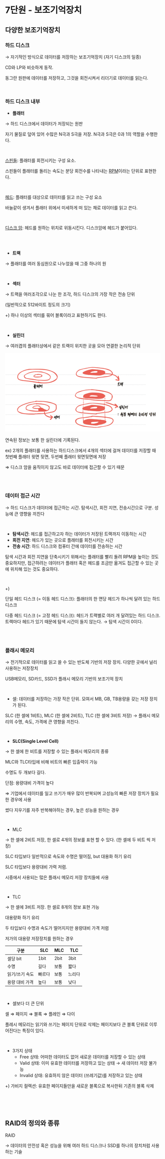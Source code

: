 # 7단원 - 보조기억장치

## 다양한 보조기억장치

### 하드 디스크

→ 자기적인 방식으로 데이터를 저장하는 보조기억장치 (자기 디스크의 일종)

CD와 LP와 비슷하게 동작. 

동그란 원판에 데이터를 저장하고, 그것을 회전시켜서 리더기로 데이터를 읽는다.

<br>

### 하드 디스크 내부

- **플래터**

→ 하드 디스크에서 데이터가 저장되는 원판

자기 물질로 덮여 있어 수많은 N극과 S극을 저장. N극과 S극은 0과 1의 역할을 수행한다.

<br>

<ins>스핀들</ins>: 플래터를 회전시키는 구성 요소. 

스핀들이 플래터를 돌리는 속도는 분당 회전수를 나타내는 <ins>RPM</ins>이라는 단위로 표현한다.

<br>

<ins>헤드</ins>: 플래터를 대상으로 데이터를 읽고 쓰는 구성 요소

바늘같이 생겨서 플래터 위에서 미세하게 떠 있는 채로 데이터를 읽고 쓴다.

<br>

<ins>디스크 암</ins>: 헤드를 원하는 위치로 위동시킨다. 디스크암에 헤드가 붙어있다.

<br>
<br>

- **트랙**

→ 플래터를 여러 동심원으로 나누었을 때 그중 하나의 원

<br>

- **섹터**

→ 트랙을 여러조각으로 나눈 한 조각, 하드 디스크의 가장 작은 전송 단위

(일반적으로 512바이트 정도의 크기)

+) 하나 이상의 섹터를 묶어 블록이라고 표현하기도 한다.

<br>

- **실린더**

→ 여러겹의 플래터상에서 같은 트랙이 위치한 곳을 모아 연결한 논리적 단위

![플래터 구성요소](7단원%20-%20플래터%20구성요소.png)

연속된 정보는 보통 한 실린더에 기록된다.

ex) 2개의 플래터를 사용하는 하드디스크에서 4개의 섹터에 걸쳐 데이터를 저장할 때 첫번째 플래터 윗면 뒷면, 두번째 플래터 윗면뒷면에 저장

⇒ 디스크 암을 움직이지 않고도 바로 데이터에 접근할 수 있기 때문

<br>
<br>

### 데이터 접근 시간

→ 하드 디스크가 데이터에 접근하는 시간. 탐색시간, 회전 지연, 전송시간으로 구분. 성능에 큰 영향을 끼친다

<br>

- **탐색시간**: 헤드를 접근하고자 하는 데이터가 저장된 트랙까지 이동하는 시간
- **회전 지연**: 헤드가 있는 곳으로 플래터를 회전시키는 시간
- **전송 시간**: 하드 디스크와 컴퓨터 간에 데이터를 전송하는 시간

탐색 시간과 회전 지연을 단축시키기 위해서는 플래터를 빨리 돌려 RPM을 높이는 것도 중요하지만, 접근하려는 데이터가 플래터 혹은 헤드를 조금만 옮겨도 접근할 수 있는 곳에 위치해 있는 것도 중요하다.

<br>

+) 

단일 헤드 디스크 (= 이동 헤드 디스크):  플래터의 한 면당 헤드가 하나씩 달려 있는 하드 디스크

다중 헤드 디스크 (= 고정 헤드 디스크): 헤드가 트랙별로 여러 개 달려있는 하드 디스크. 트랙마다 헤드가 있기 때문에 탐색 시간이 들지 않는다. → 탐색 시간이 0이다. 

<br>
<br>

### 플래시 메모리

→ 전기적으로 데이터를 읽고 쓸 수 있는 반도체 기반의 저장 장치. 다양한 곳에서 널리 사용하는 저장장치

USB메모리, SD카드, SSD가 플래시 메모리 기반의 보조기억 장치

<br>

- 셀: 데이터를 저장하는 가장 작은 단위. 모여서 MB, GB, TB용량을 갖는 저장 장치가 된다.

SLC (한 셀에 1비트), MLC (한 셀에 2비트), TLC (한 셀에 3비트 저장) → 플래시 메모리의 수명, 속도, 가격에 큰 영향을 끼친다.

<br>

- **SLC(Single Level Cell)**

→ 한 셀에 한 비트를 저장할 수 있는 플래시 메모리의 종류

MLC와 TLC타입에 비해 비트의 빠른 입출력이 가능

수명도 두 개보다 길다.

단점: 용량대비 가격이 높다

⇒ 기업에서 데이터를 일고 쓰기가 매우 많이 반복되며 고성능의 빠른 저장 장치가 필요한 경우에 사용

썼다 지우기를 자주 반복해야하는 경우, 높은 성능을 원하는 경우

<br>

- MLC

→ 한 셀에 2비트 저장, 한 셀로 4개의 정보를 표현 할 수 있다. (한 셀에 두 비트 씩 저장)

SLC 타입보다 일반적으로 속도와 수명은 떨어짐, but 대용화 하기 유리

SLC 타입보다 용량대비 가력 저렴.

시중에서 사용되는 많은 플래시 메모리 저장 장치들에 사용

<br>

- TLC

→ 한 셀에 3비트 저장. 한 셀로 8개의 정보 표현 가능

대용량화 하기 유리

두 타입보다 수명과 속도가 떨어지지만 용량대비 가격 저렴

저가의 대용량 저장장치를 원하는 경우

| 구분 | SLC | MLC | TLC |
| --- | --- | --- | --- |
| 셀당 bit | 1bit | 2bit | 3bit |
| 수명 | 길다 | 보통 | 짧다 |
| 읽기/쓰기 속도 | 빠르다 | 보통 | 느리다 |
| 용량 대비 가격 | 높다 | 보통 | 낮다 |

<br>

- 셀보다 더 큰 단위

셀 ⇒ 페이지 ⇒ 블록 ⇒ 플레인 ⇒ 다이

플레시 메모리는 읽기와 쓰기는 페이지 단위로 삭제는 페이지보다 큰 블록 단위로 이루어진다는 특징이 있다.

<br>

- 3가지 상태
    - Free 상태: 어떠한 데이터도 없어 새로운 데이터를 저장할 수 있는 상태
    - Valid 상태: 이미 유효한 데이터를 저장하고 있는 상태 → 새 데이터 저장 불가능
    - Invalid 상태: 유효하지 않은 데이터 (쓰레기값)를 저장하고 있는 상태

+) 가비지 컬렉션: 유효한 페이지들만을 새로운 블록으로 복사한뒤 기존의 블록 삭제

<br>
<br>
<br>

## RAID의 정의와 종류

RAID

→ 데이터의 안전성 혹은 성능을 위해 여러 하드 디스크나 SSD를 하나의 장치처럼 사용하는 기술